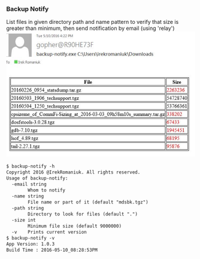 ### Backup Notify
List files in given directory path and name pattern to verify that size is greater than minimum, then send notification by email (using 'relay')
![Example of email notification](backup-notify.JPG)
```
$ backup-notify -h
Copyright 2016 @IrekRomaniuk. All rights reserved.
Usage of backup-notify:
  -email string
        Whom to notify
  -name string
        File name or part of it (default "mdsbk.tgz")
  -path string
        Directory to look for files (default ".")
  -size int
        Minimum file size (default 9000000)
  -v    Prints current version
$ backup-notify -v
App Version: 1.0.3
Build Time : 2016-05-10_08:28:53PM
```
	